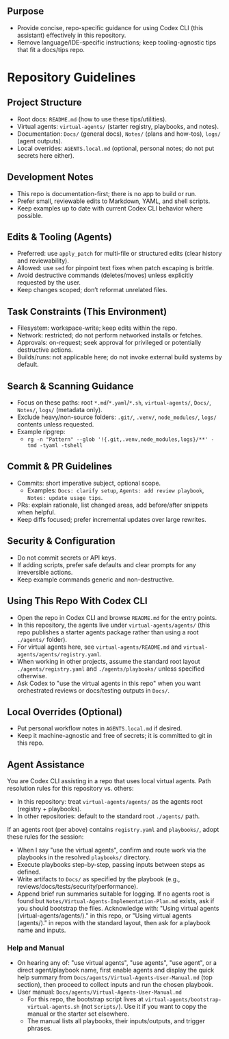 ## Purpose
- Provide concise, repo-specific guidance for using Codex CLI (this assistant) effectively in this repository.
- Remove language/IDE-specific instructions; keep tooling-agnostic tips that fit a docs/tips repo.

# Repository Guidelines
## Project Structure
- Root docs: `README.md` (how to use these tips/utilities).
- Virtual agents: `virtual-agents/` (starter registry, playbooks, and notes).
- Documentation: `Docs/` (general docs), `Notes/` (plans and how-tos), `logs/` (agent outputs).
- Local overrides: `AGENTS.local.md` (optional, personal notes; do not put secrets here either).

## Development Notes
- This repo is documentation-first; there is no app to build or run.
- Prefer small, reviewable edits to Markdown, YAML, and shell scripts.
- Keep examples up to date with current Codex CLI behavior where possible.

## Edits & Tooling (Agents)
- Preferred: use `apply_patch` for multi-file or structured edits (clear history and reviewability).
- Allowed: use `sed` for pinpoint text fixes when patch escaping is brittle.
- Avoid destructive commands (deletes/moves) unless explicitly requested by the user.
- Keep changes scoped; don’t reformat unrelated files.

## Task Constraints (This Environment)
- Filesystem: workspace-write; keep edits within the repo.
- Network: restricted; do not perform networked installs or fetches.
- Approvals: on-request; seek approval for privileged or potentially destructive actions.
- Builds/runs: not applicable here; do not invoke external build systems by default.

## Search & Scanning Guidance
- Focus on these paths: root `*.md`/`*.yaml`/`*.sh`, `virtual-agents/`, `Docs/`, `Notes/`, `logs/` (metadata only).
- Exclude heavy/non-source folders: `.git/`, `.venv/`, `node_modules/`, `logs/` contents unless requested.
- Example ripgrep:
  - `rg -n "Pattern" --glob '!{.git,.venv,node_modules,logs}/**' -tmd -tyaml -tshell` 

## Commit & PR Guidelines
- Commits: short imperative subject, optional scope.
  - Examples: `Docs: clarify setup`, `Agents: add review playbook`, `Notes: update usage tips`.
- PRs: explain rationale, list changed areas, add before/after snippets when helpful.
- Keep diffs focused; prefer incremental updates over large rewrites.

## Security & Configuration
- Do not commit secrets or API keys.
- If adding scripts, prefer safe defaults and clear prompts for any irreversible actions.
- Keep example commands generic and non-destructive.

## Using This Repo With Codex CLI
- Open the repo in Codex CLI and browse `README.md` for the entry points.
- In this repository, the agents live under `virtual-agents/agents/` (this repo publishes a starter agents package rather than using a root `./agents/` folder).
- For virtual agents here, see `virtual-agents/README.md` and `virtual-agents/agents/registry.yaml`.
- When working in other projects, assume the standard root layout `./agents/registry.yaml` and `./agents/playbooks/` unless specified otherwise.
- Ask Codex to "use the virtual agents in this repo" when you want orchestrated reviews or docs/testing outputs in `Docs/`.

## Local Overrides (Optional)
- Put personal workflow notes in `AGENTS.local.md` if desired.
- Keep it machine-agnostic and free of secrets; it is committed to git in this repo.

## Agent Assistance
You are Codex CLI assisting in a repo that uses local virtual agents.
Path resolution rules for this repository vs. others:
- In this repository: treat `virtual-agents/agents/` as the agents root (registry + playbooks).
- In other repositories: default to the standard root `./agents/` path.

If an agents root (per above) contains `registry.yaml` and `playbooks/`, adopt these rules for the session:
- When I say "use the virtual agents", confirm and route work via the playbooks in the resolved `playbooks/` directory.
- Execute playbooks step-by-step, passing inputs between steps as defined.
- Write artifacts to `Docs/` as specified by the playbook (e.g., reviews/docs/tests/security/performance).
- Append brief run summaries suitable for logging.
  If no agents root is found but `Notes/Virtual-Agents-Implementation-Plan.md` exists, ask if you should bootstrap the files.
  Acknowledge with: "Using virtual agents (virtual-agents/agents/)." in this repo, or "Using virtual agents (agents/)." in repos with the standard layout, then ask for a playbook name and inputs.

### Help and Manual
- On hearing any of: "use virtual agents", "use agents", "use agent", or a direct agent/playbook name, first enable agents and display the quick help summary from `Docs/agents/Virtual-Agents-User-Manual.md` (top section), then proceed to collect inputs and run the chosen playbook.
- User manual: `Docs/agents/Virtual-Agents-User-Manual.md`
    - For this repo, the bootstrap script lives at `virtual-agents/bootstrap-virtual-agents.sh` (not `Scripts/`). Use it if you want to copy the manual or the starter set elsewhere.
    - The manual lists all playbooks, their inputs/outputs, and trigger phrases.

